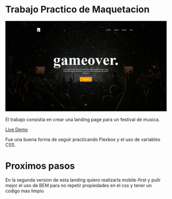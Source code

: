 # Trabajo Practico de Maquetacion
![Alt text](https://github.com/nylzen/gameover-fest/blob/master/preview/preview.jpeg)

El trabajo consistia en crear una landing page para un festival de musica.

[Live Demo](https://gameover-fest.vercel.app/)

Fue una buena forma de seguir practicando Flexbox y el uso de variables CSS.

# Proximos pasos
En la segunda version de esta landing quiero realizarla mobile-first y pulir mejor el uso de BEM para no repetir propiedades en el css y tener un codigo mas limpio
